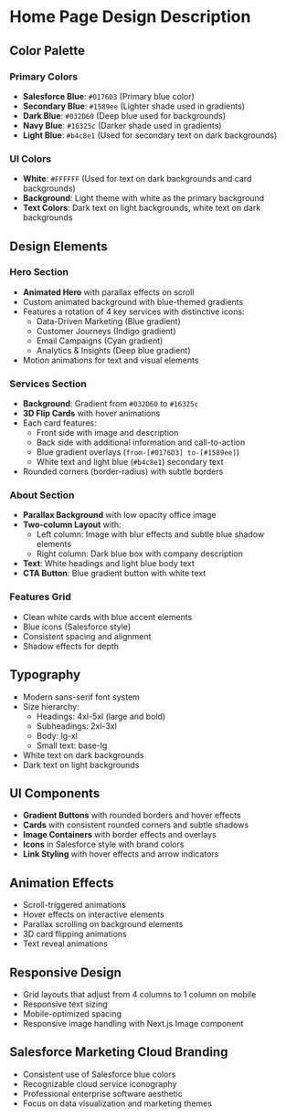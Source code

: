 # Home Page Design Description

## Color Palette

### Primary Colors
- **Salesforce Blue**: `#0176D3` (Primary blue color)
- **Secondary Blue**: `#1589ee` (Lighter shade used in gradients)
- **Dark Blue**: `#032D60` (Deep blue used for backgrounds)
- **Navy Blue**: `#16325c` (Darker shade used in gradients)
- **Light Blue**: `#b4c8e1` (Used for secondary text on dark backgrounds)

### UI Colors
- **White**: `#FFFFFF` (Used for text on dark backgrounds and card backgrounds)
- **Background**: Light theme with white as the primary background
- **Text Colors**: Dark text on light backgrounds, white text on dark backgrounds

## Design Elements

### Hero Section
- **Animated Hero** with parallax effects on scroll
- Custom animated background with blue-themed gradients
- Features a rotation of 4 key services with distinctive icons:
  - Data-Driven Marketing (Blue gradient)
  - Customer Journeys (Indigo gradient)
  - Email Campaigns (Cyan gradient)
  - Analytics & Insights (Deep blue gradient)
- Motion animations for text and visual elements

### Services Section
- **Background**: Gradient from `#032D60` to `#16325c`
- **3D Flip Cards** with hover animations
- Each card features:
  - Front side with image and description
  - Back side with additional information and call-to-action
  - Blue gradient overlays (`from-[#0176D3] to-[#1589ee]`)
  - White text and light blue (`#b4c8e1`) secondary text
- Rounded corners (border-radius) with subtle borders

### About Section
- **Parallax Background** with low opacity office image
- **Two-column Layout** with:
  - Left column: Image with blur effects and subtle blue shadow elements
  - Right column: Dark blue box with company description
- **Text**: White headings and light blue body text
- **CTA Button**: Blue gradient button with white text

### Features Grid
- Clean white cards with blue accent elements
- Blue icons (Salesforce style)
- Consistent spacing and alignment
- Shadow effects for depth

## Typography
- Modern sans-serif font system
- Size hierarchy:
  - Headings: 4xl-5xl (large and bold)
  - Subheadings: 2xl-3xl
  - Body: lg-xl
  - Small text: base-lg
- White text on dark backgrounds
- Dark text on light backgrounds

## UI Components
- **Gradient Buttons** with rounded borders and hover effects
- **Cards** with consistent rounded corners and subtle shadows
- **Image Containers** with border effects and overlays
- **Icons** in Salesforce style with brand colors
- **Link Styling** with hover effects and arrow indicators

## Animation Effects
- Scroll-triggered animations
- Hover effects on interactive elements
- Parallax scrolling on background elements
- 3D card flipping animations
- Text reveal animations

## Responsive Design
- Grid layouts that adjust from 4 columns to 1 column on mobile
- Responsive text sizing
- Mobile-optimized spacing
- Responsive image handling with Next.js Image component

## Salesforce Marketing Cloud Branding
- Consistent use of Salesforce blue colors
- Recognizable cloud service iconography
- Professional enterprise software aesthetic
- Focus on data visualization and marketing themes 